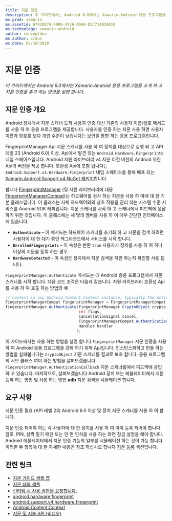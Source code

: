 ```yaml
---
title: 지문 인증
description: 이 가이드에서는 Android 6.0에서는 Xamarin.Android 응용 프로그램을 소개 하 고 지문 인증을 추가 하는 방법을 설명 합니다.
ms.prod: xamarin
ms.assetid: 6742D874-4988-4516-A946-D5C714B20A10
ms.technology: xamarin-android
author: conceptdev
ms.author: crdun
ms.date: 02/16/2018
---
```


# <a name="fingerprint-authentication"></a>지문 인증

_이 가이드에서는 Android 6.0에서는 Xamarin.Android 응용 프로그램을 소개 하 고 지문 인증을 추가 하는 방법을 설명 합니다._


## <a name="fingerprint-authentication-overview"></a>지문 인증 개요

Android 장치에서 지문 스캐너 도착 사용자 인증 대신 기존의 사용자 이름/암호 메서드를 사용 하 여 응용 프로그램을 제공합니다. 사용자를 인증 하는 지문 사용 하면 사용자 이름과 암호를 보다 개입 수준이 낮습니다는 보안을 통합 하는 응용 프로그램입니다.

FingerprintManager Api 지문 스캐너를 사용 하 여 장치를 대상으로 실행 되 고 API 레벨 23 (Android 6.0) 이상. Api에서 발견 되는 `Android.Hardware.Fingerprints` 네임 스페이스입니다. Android 지원 라이브러리 v4 지문 이전 버전의 Android 위한 Api의 버전을 제공 합니다. 호환성 Api에 포함 됩니다는 `Android.Support.v4.Hardware.Fingerprint` 네임 스페이스를 통해 배포 되는 [Xamarin.Android.Support.v4 NuGet 패키지](https://www.nuget.org/packages/Xamarin.Android.Support.v4/)합니다.

합니다 [FingerprintManager](https://developer.android.com/reference/android/hardware/fingerprint/FingerprintManager.html) (및 지원 라이브러리에 대응 [FingerprintManagerCompat](https://developer.android.com/reference/android/support/v4/hardware/fingerprint/FingerprintManagerCompat.html))는 하드웨어를 검사 하는 지문을 사용 하 여에 대 한 기본 클래스입니다. 이 클래스는 자체 하드웨어와의 상호 작용을 관리 하는 시스템 수준 서비스를 Android SDK 래퍼입니다. 지문 스캐너를 시작 하 고 스캐너에서 피드백에 응답 하기 위한 것입니다. 이 클래스에는 세 명의 멤버를 사용 하 여 매우 간단한 인터페이스에 있습니다.

* **`Authenticate`** &ndash; 이 메서드는 하드웨어 스캐너를 초기화 하 고 지문을 검색 하려면 사용자에 대 한 대기 중인 백그라운드에서 서비스를 시작 합니다.
* **`EnrolledFingerprints`** &ndash; 이 속성은 반환 `true` 사용자가 장치를 사용 하 여 하나 이상의 지문을 등록 하는 경우.
* **`HardwareDetected`** &ndash; 이 속성은 장치에서 지문 검색을 지원 하는지 확인할 사용 됩니다.

`FingerprintManager.Authenticate` 메서드는 데 Android 응용 프로그램에서 지문 스캐너를 시작 합니다. 다음 코드 조각은 다음과 같습니다. 지원 라이브러리 호환성 Api를 사용 하 여 호출 하는 방법의 예

```csharp
// context is any Android.Content.Context instance, typically the Activity 
FingerprintManagerCompat fingerprintManager = FingerprintManagerCompat.From(context);
fingerprintManager.Authenticate(FingerprintManager.CryptoObject crypto,
                                int flags,
                                CancellationSignal cancel,
                                FingerprintManagerCompat.AuthenticationCallback callback,
                                Handler handler
                               );
```

이 가이드에서는 사용 하는 방법을 설명 합니다 `FingerprintManager` 지문 인증을 사용 하 여 Android 응용 프로그램을 강화 하기 위해 Api입니다. 인스턴스화하고 만들 하는 방법을 살펴봅니다는 `CryptoObject` 지문 스캐너를 결과로 보호 합니다. 응용 프로그램의 서브 클래스 여야 하는 방법을 살펴보겠습니다 `FingerprintManager.AuthenticationCallback` 지문 스캐너를에서 피드백에 응답 하 고 있습니다. 마지막으로, 살펴보겠습니다 Android 장치 또는 에뮬레이터에서 지문 등록 하는 방법 및 사용 하는 방법 **adb** 지문 검색을 시뮬레이션 합니다.

## <a name="requirements"></a>요구 사항

지문 인증 필요 (API 레벨 23) Android 6.0 이상 및 장치 지문 스캐너를 사용 하 여 합니다. 

지문 인증 되어야 하는 각 사용자에 대 한 장치를 사용 하 여 이미 등록 되어야 합니다. 암호, PIN, 살짝 밀기 패턴 또는 안 면 인식을 사용 하는 화면 잠금 설정을 해야 합니다. Android 에뮬레이터에서 지문 인증 기능의 일부를 시뮬레이션 하는 것이 가능 합니다.  이러한 두 항목에 대 한 자세한 내용은 참조 하십시오 합니다 [지문 등록](enrolling-fingerprint.md) 섹션입니다. 






## <a name="related-links"></a>관련 링크

- [지문 가이드 샘플 앱](https://developer.xamarin.com/samples/monodroid/FingerprintGuide/)
- [지문 대화 샘플](https://developer.xamarin.com/samples/monodroid/android-m/FingerprintDialog/)
- [런타임 시 사용 권한을 요청합니다.](https://developer.android.com/training/permissions/requesting.html)
- [android.hardware.fingerprint](https://developer.android.com/reference/android/hardware/fingerprint/package-summary.html)
- [android.support.v4.hardware.fingerprint](https://developer.android.com/reference/android/support/v4/hardware/fingerprint/package-summary.html)
- [Android.Content.Context](https://developer.xamarin.com/api/type/Android.Content.Context/)
- [지문 및 지불 API (비디오)](https://youtu.be/VOn7VrTRlA4)
